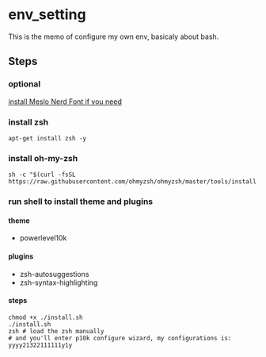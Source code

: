# env_setting

This is the memo of configure my own env, basicaly about bash.

## Steps

### optional

[install Meslo Nerd Font if you need](https://github.com/romkatv/powerlevel10k-media/raw/master/MesloLGS%20NF%20Regular.ttf)

### install zsh

```shell
apt-get install zsh -y
```

### install oh-my-zsh

```shell
sh -c "$(curl -fsSL https://raw.githubusercontent.com/ohmyzsh/ohmyzsh/master/tools/install.sh)"
```

### run shell to install theme and plugins

#### theme

- powerlevel10k

#### plugins

- zsh-autosuggestions
- zsh-syntax-highlighting

#### steps

```shell
chmod +x ./install.sh
./install.sh
zsh # load the zsh manually
# and you'll enter p10k configure wizard, my configurations is: yyyy21322111111y1y
```
